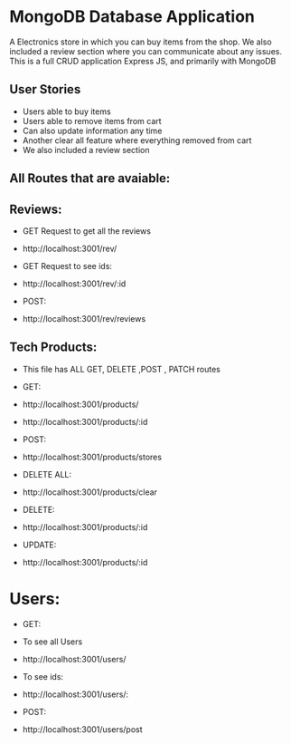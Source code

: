 # MongoDB Database Application

A Electronics store in which you can buy items from the shop. We also included a review section where you can communicate about any issues. This is a full CRUD application Express JS, and primarily with MongoDB 

## User Stories 
  - Users able to buy items
  - Users able to remove items from cart
  - Can also update information any time
  - Another clear all feature where everything removed from cart
  - We also included a review section

## All Routes that are avaiable:
## Reviews:
- GET Request to get all the reviews 
- http://localhost:3001/rev/
- GET Request to  see ids:
- http://localhost:3001/rev/:id

- POST:
- http://localhost:3001/rev/reviews

## Tech Products:
 - This file has ALL GET, DELETE ,POST , PATCH routes
 - GET:
 - http://localhost:3001/products/
 - http://localhost:3001/products/:id

 - POST:
 - http://localhost:3001/products/stores

 - DELETE ALL:
 - http://localhost:3001/products/clear
 - DELETE:
 -  http://localhost:3001/products/:id

 - UPDATE:
 -  http://localhost:3001/products/:id

 # Users:
- GET:
- To see all Users
- http://localhost:3001/users/
- To see ids:
- http://localhost:3001/users/:

- POST:
- http://localhost:3001/users/post











